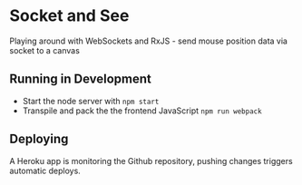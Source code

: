 # Socket and See

Playing around with WebSockets and RxJS - send mouse position data via socket to a canvas

## Running in Development

* Start the node server with `npm start`
* Transpile and pack the the frontend JavaScript `npm run webpack`

## Deploying

A Heroku app is monitoring the Github repository, pushing changes triggers automatic deploys.
